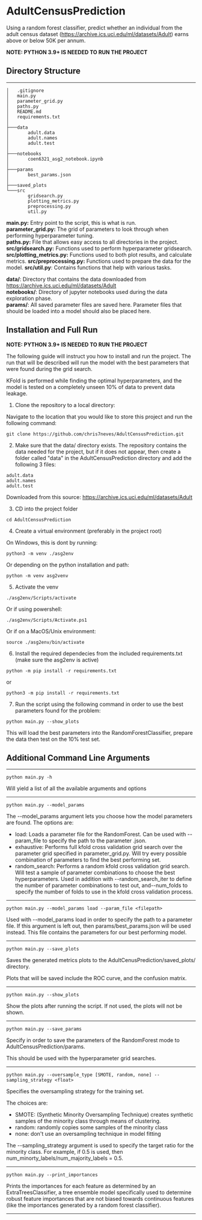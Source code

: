 # AdultCensusPrediction

Using a random forest classifier, predict whether an individual from the adult census dataset (https://archive.ics.uci.edu/ml/datasets/Adult) earns above or below 50K per annum.

**NOTE: PYTHON 3.9+ IS NEEDED TO RUN THE PROJECT**


## Directory Structure
---
```
│   .gitignore
│   main.py
│   parameter_grid.py
│   paths.py
│   README.md
│   requirements.txt
│   
├───data
│       adult.data
│       adult.names
│       adult.test
│       
├───notebooks
│       coen6321_asg2_notebook.ipynb
│       
├───params
│       best_params.json
│       
├───saved_plots
└───src
        gridsearch.py
        plotting_metrics.py
        preprocessing.py
        util.py
```

**main.py:** Entry point to the script, this is what is run.  
**parameter_grid.py:** The grid of parameters to look through when performing hyperparameter tuning.  
**paths.py:** File that allows easy access to all directories in the project.  
**src/gridsearch.py:** Functions used to perform hyperparameter gridsearch.  
**src/plotting_metrics.py:** Functions used to both plot results, and calculate metrics.
**src/preprocessing.py:** Functions used to prepare the data for the model.
**src/util.py**: Contains functions that help with various tasks.

**data/**: Directory that contains the data downloaded from https://archive.ics.uci.edu/ml/datasets/Adult  
**notebooks/**: Directory of jupyter notebooks used during the data exploration phase.  
**params/**: All saved parameter files are saved here. Parameter files that should be loaded into a model should also be placed here.

## Installation and Full Run

**NOTE: PYTHON 3.9+ IS NEEDED TO RUN THE PROJECT**

The following guide will instruct you how to install and run the project. The run that will be described will run the model with the best parameters that were found during the grid search.

KFold is performed while finding the optimal hyperparameters, and the model is tested on a completely unseen 10% of data to prevent data leakage.

1. Clone the repository to a local directory:

Navigate to the location that you would like to store this project and run the following command:

```
git clone https://github.com/chris7neves/AdultCensusPrediction.git
```
2. Make sure that the data/ directory exists. The repository contains the data needed for the project, but if it does not appear, then create a folder called "data" in the AdultCensusPrediction directory and add the following 3 files:

```
adult.data
adult.names
adult.test
```

Downloaded from this source: https://archive.ics.uci.edu/ml/datasets/Adult

3. CD into the project folder

```
cd AdultCensusPrediction
```

4. Create a virtual environment (preferably in the project root)

On Windows, this is dont by running:

```
python3 -m venv ./asg2env
```

Or depending on the python installation and path:

```
python -m venv asg2venv
```

5. Activate the venv

```
./asg2env/Scripts/activate
```

Or if using powershell:

```
./asg2env/Scripts/Activate.ps1
```

Or if on a MacOS/Unix environment:

```
source ./asg2env/bin/activate
```

6. Install the required dependecies from the included requirements.txt (make sure the asg2env is active)

```
python -m pip install -r requirements.txt
```

or

```
python3 -m pip install -r requirements.txt
```

7. Run the script using the following command in order to use the best parameters found for the problem:

```
python main.py --show_plots
```

This will load the best parameters into the RandomForestClassifier, prepare the data then test on the 10% test set.

## Additional Command Line Arguments

---

```
python main.py -h
```

Will yield a list of all the available arguments and options

---

```
python main.py --model_params
```

The --model_params argument lets you choose how the model parameters are found. The options are:

- load: Loads a parameter file for the RandomForest. Can be used with --param_file to specify the path to the parameter .json.
- exhaustive: Performs full kfold cross validation grid search over the parameter grid specified in parameter_grid.py. Will try every possible combination of parameters to find the best performing set.
- random_search: Performs a random kfold cross validation grid search. Will test a sample of parameter combinations to choose the best hyperparameters. Used in addition with --random_search_iter to define the number of parameter combinations to test out, and--num_folds to specify the number of folds to use in the kfold cross validation process.

---

```
python main.py --model_params load --param_file <filepath>
```

Used with --model_params load in order to specify the path to a parameter file. If this argument is left out, then params/best_params.json will be used instead. This file contains the parameters for our best performing model.

---

```
python main.py --save_plots
```

Saves the generated metrics plots to the AdultCenusPrediction/saved_plots/ directory. 

Plots that will be saved include the ROC curve, and the confusion matrix.

---

```
python main.py --show_plots
```

Show the plots after running the script. If not used, the plots will not be shown.

---

```
python main.py --save_params
```

Specify in order to save the parameters of the RandomForest mode to AdultCensusPrediction/params.

This should be used with the hyperparameter grid searches.

---

```
python main.py --oversample_type [SMOTE, random, none] --sampling_strategy <float>
```

Specifies the oversampling strategy for the training set.

The choices are:

- SMOTE: (Synthetic Minority Oversampling Technique) creates synthetic samples of the minority class through means of clustering. 
- random: randomly copies some samples of the minority class
- none: don't use an oversampling technique in model fitting

The --sampling_strategy argument is used to specify the target ratio for the minority class. For example, if 0.5 is used, then num_minorty_labels/num_majority_labels = 0.5.

---

```
python main.py --print_importances
```

Prints the importances for each feature as determined by an ExtraTreesClassifier, a tree ensemble model specifically used to determine robust feature importances that are not biased towards continuous features (like the importances generated by a random forest classifier).

---
